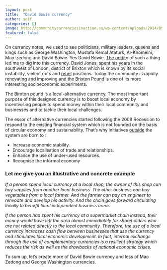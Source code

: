 ```yaml
---
layout: post
title:  "David Bowie currency"
author: seif
categories: []
image: http://communitycurrenciesinaction.eu/wp-content/uploads/2014/09/ldfbp.jpg
featured: false
---
```


On currency notes, we used to see politicians, military leaders, queens and kings such as George Washington, Mustafa Kemal Ataturk, Al-Khomeini, Mao-zedong and David Bowie. Yes David Bowie. [The oddity](https://www.youtube.com/watch?v=9_M3uw29U1U) of such a thing led me to dig into this currency.
David Jones, spent his years in the southwest of London, district of Brixton which is known by its social instability, violent riots and [rebel](https://www.youtube.com/watch?v=U16Xg_rQZkA) positions.
Today the community is rapidly renovating and improving and the [Brixton Pound](http://brixtonpound.org/) is one of its more interesting socioeconomic experiments.

The Birxton pound is a local-alternative currency. The most important purpose of this designed currency is to boost local economy by incentivising people to spend money within their local community and businesses and to tackle their local challenges.

The essor of alternative currencies started following  the 2008 Recession to respond to the existing financial system which is not founded on the basis of circular economy and sustainability. That’s why initiatives [outside](https://www.youtube.com/watch?v=k43Ssf9BJMw) the system are born to :
+  Increase economic stability. 
+ Encourage localisation of trade and relationships.
+ Enhance the use of under-used resources.
+ Recognise the informal economy

### Let me give you an illustrative and concrete example

*If a person spend local currency at a local shop, the owner of this shop can buy supplies from another local business. The other business can buy vegetables from a local farmer. And the farmer can pay an engineer to renvoate and develop his activity. And the chain goes forward circulating locally to benefit local independent business areas.*

*If the person had spent his currency at a supermarket chain instead, their money would have left the area almost immediately for shareholders who are not related directly to the local community. Therefore, the use of a local currency increases cash flow between businesses that use the currency and stimulates local economic development. In fact, internal exchange through the use of complementary currencies is a resilient strategy which reduces the risk as well as the drawbacks of national economic crises.*

To sum up, let’s create more of David Bowie currency and less of Mao Zedong and George Washington currencies. 